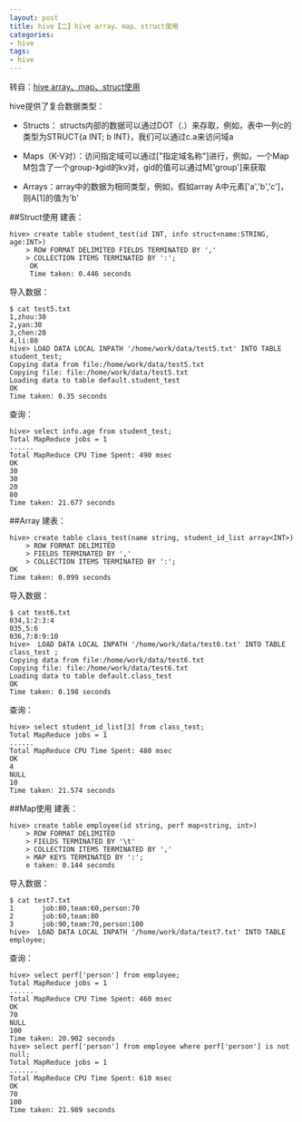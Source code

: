 ```yaml
---
layout: post
title: hive【二】hive array、map、struct使用
categories:
- hive
tags:
- hive
---
```


转自：<a href="http://www.cnblogs.com/end/archive/2013/01/17/2863884.html">hive array、map、struct使用</a>

hive提供了复合数据类型：<br>

- Structs： structs内部的数据可以通过DOT（.）来存取，例如，表中一列c的类型为STRUCT{a INT; b INT}，我们可以通过c.a来访问域a<br>

- Maps（K-V对）：访问指定域可以通过["指定域名称"]进行，例如，一个Map M包含了一个group-》gid的kv对，gid的值可以通过M['group']来获取<br>

- Arrays：array中的数据为相同类型，例如，假如array A中元素['a','b','c']，则A[1]的值为'b'

##Struct使用
建表：

	hive> create table student_test(id INT, info struct<name:STRING, age:INT>)  
	    > ROW FORMAT DELIMITED FIELDS TERMINATED BY ','                         
		> COLLECTION ITEMS TERMINATED BY ':';                                   
		 OK  
		 Time taken: 0.446 seconds 
导入数据：

	$ cat test5.txt   
	1,zhou:30  
	2,yan:30  
	3,chen:20  
	4,li:80  
	hive> LOAD DATA LOCAL INPATH '/home/work/data/test5.txt' INTO TABLE student_test;  
	Copying data from file:/home/work/data/test5.txt  
	Copying file: file:/home/work/data/test5.txt  
	Loading data to table default.student_test  
	OK  
	Time taken: 0.35 seconds  
查询：
	
	hive> select info.age from student_test;  
	Total MapReduce jobs = 1  
	......  
	Total MapReduce CPU Time Spent: 490 msec  
	OK  
	30  
	30  
	20  
	80  
	Time taken: 21.677 seconds  

##Array
建表：

	hive> create table class_test(name string, student_id_list array<INT>)  
	    > ROW FORMAT DELIMITED                                              
	    > FIELDS TERMINATED BY ','                                          
	    > COLLECTION ITEMS TERMINATED BY ':';                               
	OK  
	Time taken: 0.099 seconds  


导入数据：
	
	$ cat test6.txt   
	034,1:2:3:4  
	035,5:6  
	036,7:8:9:10  
	hive>  LOAD DATA LOCAL INPATH '/home/work/data/test6.txt' INTO TABLE class_test ;  
	Copying data from file:/home/work/data/test6.txt  
	Copying file: file:/home/work/data/test6.txt  
	Loading data to table default.class_test  
	OK  
	Time taken: 0.198 seconds  
	
	
查询：
	
	hive> select student_id_list[3] from class_test;  
	Total MapReduce jobs = 1  
	......  
	Total MapReduce CPU Time Spent: 480 msec  
	OK  
	4  
	NULL  
	10  
	Time taken: 21.574 seconds  


##Map使用
建表：

	hive> create table employee(id string, perf map<string, int>)       
        > ROW FORMAT DELIMITED                                          
   		> FIELDS TERMINATED BY '\t'                                
   	    > COLLECTION ITEMS TERMINATED BY ','                       
        > MAP KEYS TERMINATED BY ':';                                    
	    e taken: 0.144 seconds  

导入数据：
	
	$ cat test7.txt   
	1       job:80,team:60,person:70  
	2       job:60,team:80  
	3       job:90,team:70,person:100  
	hive>  LOAD DATA LOCAL INPATH '/home/work/data/test7.txt' INTO TABLE employee;

查询：
	
	hive> select perf['person'] from employee;  
	Total MapReduce jobs = 1  
	......  
	Total MapReduce CPU Time Spent: 460 msec  
	OK  
	70  
	NULL  
	100  
	Time taken: 20.902 seconds  
	hive> select perf['person'] from employee where perf['person'] is not null;     
	Total MapReduce jobs = 1  
	.......  
	Total MapReduce CPU Time Spent: 610 msec  
	OK  
	70  
	100  
	Time taken: 21.989 seconds  